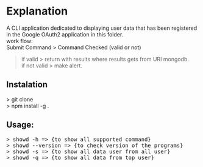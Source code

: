 # Explanation

A CLI application dedicated to displaying user data that has been registered in the Google OAuth2 application in this folder.
</br>
work flow:
</br>
Submit Command > Command Checked (valid or not)</br>
> if valid > return with results where results gets from URI mongodb.</br>
> if not valid > make alert.

<h2>Instalation</h2>
> git clone <link></br>
> npm install -g .</br>

<h2>Usage:</h2>
<pre>
> showd -h => {to show all supported command}
> showd --version => {to check version of the programs}
> showd -s => {to show all data user from all user}
> showd -q => {to show all data from top user}
</pre>
